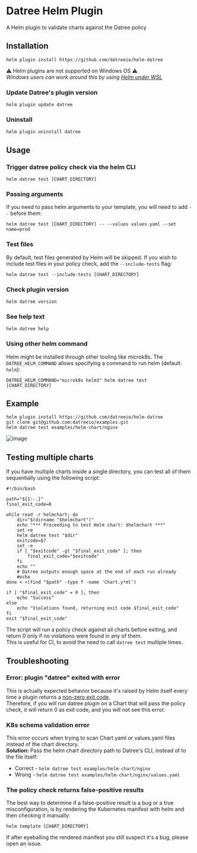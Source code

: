 # Datree Helm Plugin

A Helm plugin to validate charts against the Datree policy  

## Installation
```
helm plugin install https://github.com/datreeio/helm-datree
```
⚠️ Helm plugins are not supported on Windows OS ⚠️  
_Windows users can work around this by using [Helm under WSL](https://github.com/helm/helm-2to3#for-windows-using-wsl)_
</br>

### Update Datree's plugin version
```
helm plugin update datree
```
### Uninstall
```
helm plugin uninstall datree
```

## Usage

### Trigger datree policy check via the helm CLI
```
helm datree test [CHART_DIRECTORY]
```

### Passing arguments
If you need to pass helm arguments to your template, you will need to add `--` before them:
```
helm datree test [CHART_DIRECTORY] -- --values values.yaml --set name=prod
```
### Test files
By default, test files generated by Helm will be skipped. If you wish to include test files in your policy check, add the `--include-tests` flag:
```
helm datree test --include-tests [CHART_DIRECTORY]
```

### Check plugin version
```
helm datree version
```

### See help text
```
helm datree help
```

### Using other helm command
Helm might be installed through other tooling like microk8s. The `DATREE_HELM_COMMAND` allows specifying a command to run helm (default: `helm`):
```
DATREE_HELM_COMMAND="microk8s helm3" helm datree test [CHART_DIRECTORY]
```

## Example

```
helm plugin install https://github.com/datreeio/helm-datree
git clone git@github.com:datreeio/examples.git
helm datree test examples/helm-chart/nginx
```

![image](https://user-images.githubusercontent.com/19731161/131975552-b66a84f8-5aa9-4d70-a08e-aae97aa76116.png)

## Testing multiple charts

If you have multiple charts inside a single directory, you can test all of them sequentially using the following script:

```
#!/bin/bash

path="${1:-.}"
final_exit_code=0

while read -r helmchart; do
	dir="$(dirname "$helmchart")"
    echo "*** Proceeding to test Helm chart: $helmchart ***"
	set +e
	helm datree test "$dir"
	exitcode=$?
	set -e
	if [ "$exitcode" -gt "$final_exit_code" ]; then
        final_exit_code="$exitcode"
    fi
    echo ""
    # Datree outputs enough space at the end of each run already
    #echo
done < <(find "$path" -type f -name 'Chart.y*ml')

if [ "$final_exit_code" = 0 ]; then
    echo "Success"
else
    echo "Violations found, returning exit code $final_exit_code"
fi
exit "$final_exit_code"
```

The script will run a policy check against all charts before exiting, and return 0 only if no violations were found in any of them.  
This is useful for CI, to avoid the need to call `datree test` multiple times.  

## Troubleshooting

### Error: plugin "datree" exited with error
This is actually expected behavior because it's raised by Helm itself every time a plugin returns a [non-zero exit code](https://www.gnu.org/software/bash/manual/html_node/Exit-Status.html#:~:text=A%20non%2Dzero%20exit%20status,N%20as%20the%20exit%20status.).  
Therefore, if you will run datree plugin on a Chart that will pass the policy check, it will return 0 as exit code, and you will not see this error.

### K8s schema validation error
This error occurs when trying to scan Chart.yaml or values.yaml files instead of the chart directory.  
**Solution:** Pass the helm chart directory path to Datree's CLI, instead of to the file itself:  
* Correct - `helm datree test examples/helm-chart/nginx`
* Wrong - `helm datree test examples/helm-chart/nginx/values.yaml`

### The policy check returns false-positive results
The best way to determine if a false-positive result is a bug or a true misconfiguration, is by rendering the Kubernetes manifest with helm and then checking it manually:
```
helm template [CHART_DIRECTORY]
```
If after eyeballing the rendered manifest you still suspect it's a bug, please open an issue. 
